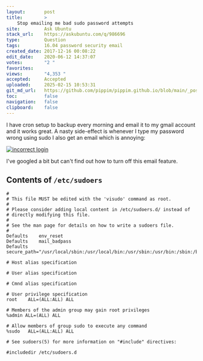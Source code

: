 ```yaml
---
layout:       post
title:        >
    Stop emailing me bad sudo password attempts
site:         Ask Ubuntu
stack_url:    https://askubuntu.com/q/986696
type:         Question
tags:         16.04 password security email
created_date: 2017-12-16 00:08:22
edit_date:    2020-06-12 14:37:07
votes:        "2 "
favorites:    
views:        "4,353 "
accepted:     Accepted
uploaded:     2025-02-15 10:53:31
git_md_url:   https://github.com/pippim/pippim.github.io/blob/main/_posts/2017/2017-12-16-Stop-emailing-me-bad-sudo-password-attempts.md
toc:          false
navigation:   false
clipboard:    false
---
```


I have cron setup to backup every morning and email it to my gmail account and it works great. A nasty side-effect is whenever I type my password wrong using sudo I also get an email which is annoying:

[![incorrect login][1]][1]

I've googled a bit but can't find out how to turn off this email feature.

## Contents of `/etc/sudoers`

``` 
#
# This file MUST be edited with the 'visudo' command as root.
#
# Please consider adding local content in /etc/sudoers.d/ instead of
# directly modifying this file.
#
# See the man page for details on how to write a sudoers file.
#
Defaults    env_reset
Defaults    mail_badpass
Defaults    secure_path="/usr/local/sbin:/usr/local/bin:/usr/sbin:/usr/bin:/sbin:/bin:/snap/bin"

# Host alias specification

# User alias specification

# Cmnd alias specification

# User privilege specification
root    ALL=(ALL:ALL) ALL

# Members of the admin group may gain root privileges
%admin ALL=(ALL) ALL

# Allow members of group sudo to execute any command
%sudo   ALL=(ALL:ALL) ALL

# See sudoers(5) for more information on "#include" directives:

#includedir /etc/sudoers.d
```

  [1]: https://pippim.github.io/assets/img/posts/2017/Jr883.png

